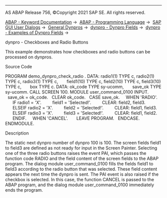   

* * *

AS ABAP Release 756, ©Copyright 2021 SAP SE. All rights reserved.

[ABAP - Keyword Documentation](https://help.sap.com/doc/abapdocu_756_index_htm/7.56/en-US/abenabap.htm) →  [ABAP - Programming Language](https://help.sap.com/doc/abapdocu_756_index_htm/7.56/en-US/abenabap_reference.htm) →  [SAP GUI User Dialogs](https://help.sap.com/doc/abapdocu_756_index_htm/7.56/en-US/abenabap_screens.htm) →  [General Dynpros](https://help.sap.com/doc/abapdocu_756_index_htm/7.56/en-US/abenabap_dynpros.htm) →  [dynpro - Dynpro Fields](https://help.sap.com/doc/abapdocu_756_index_htm/7.56/en-US/abenabap_dynpros_fields.htm) →  [dynpro - Examples of Dynpro Fields](https://help.sap.com/doc/abapdocu_756_index_htm/7.56/en-US/abendynpro_field_abexas.htm) → 

dynpro - Checkboxes and Radio Buttons

This example demonstrates how checkboxes and radio buttons can be processed on dynpros.

Source Code

PROGRAM demo\_dynpro\_check\_radio .
DATA: radio1(1) TYPE c, radio2(1) TYPE c, radio3(1) TYPE c,
      field1(10) TYPE c, field2(10) TYPE c, field3(10) TYPE c,
      box TYPE c.
DATA: ok\_code TYPE sy-ucomm,
      save\_ok TYPE sy-ucomm.
CALL SCREEN 100.
MODULE user\_command\_0100 INPUT.
  save\_ok = ok\_code.
  CLEAR ok\_code.
  CASE save\_ok.
    WHEN 'RADIO'.
      IF radio1 = 'X'.
        field1 = 'Selected!'.
        CLEAR: field2, field3.
      ELSEIF radio2 = 'X'.
        field2 = 'Selected!'.
        CLEAR: field1, field3.
      ELSEIF radio3 = 'X'.
        field3 = 'Selected!'.
        CLEAR: field1, field2.
      ENDIF.
    WHEN 'CANCEL'.
      LEAVE PROGRAM.
  ENDCASE.
ENDMODULE.

Description

The static next dynpro number of dynpro 100 is 100. The screen fields field1 to field3 are defined as not ready for input in the Screen Painter. Selecting one of the three radio buttons raises the event PAI, which passes the function code RADIO and the field content of the screen fields to the ABAP program. The dialog module user\_command\_0100 fills the fields field1 to field3 according to the radio button that was selected. These field content appears the next time the dynpro is sent. The PAI event is also raised if the checkbox is selected. In this case, the function CANCEL is passed to the ABAP program, and the dialog module user\_command\_0100 immediately ends the program.